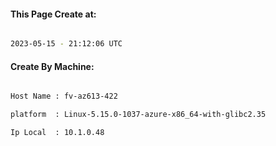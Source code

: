 
   
#### This Page Create at:

```bash

2023-05-15 - 21:12:06 UTC

```

#### Create By Machine:

```bash

Host Name : fv-az613-422

platform  : Linux-5.15.0-1037-azure-x86_64-with-glibc2.35

Ip Local  : 10.1.0.48

```

